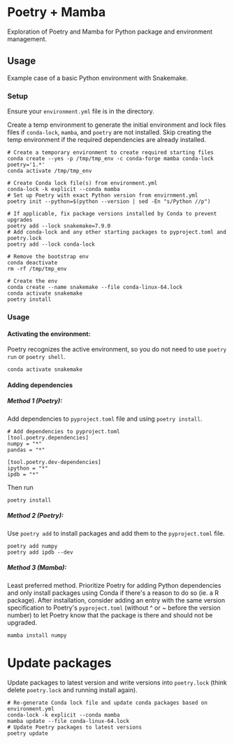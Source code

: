 # Poetry + Mamba
Exploration of Poetry and Mamba for Python package and environment management.

## Usage
Example case of a basic Python environment with Snakemake.

### Setup
Ensure your `environment.yml` file is in the directory.

Create a temp environment to generate the initial environment and lock files files if `conda-lock`, `mamba`, and `poetry` are not installed. 
Skip creating the temp environment if the required dependencies are already installed.

    # Create a temporary environment to create required starting files
    conda create --yes -p /tmp/tmp_env -c conda-forge mamba conda-lock poetry='1.*'
    conda activate /tmp/tmp_env

    # Create Conda lock file(s) from environment.yml
    conda-lock -k explicit --conda mamba
    # Set up Poetry with exact Python version from envirnment.yml
    poetry init --python=$(python --version | sed -En "s/Python //p")

    # If applicable, fix package versions installed by Conda to prevent upgrades
    poetry add --lock snakemake=7.9.0
    # Add conda-lock and any other starting packages to pyproject.toml and poetry.lock
    poetry add --lock conda-lock

    # Remove the bootstrap env
    conda deactivate
    rm -rf /tmp/tmp_env

    # Create the env
    conda create --name snakemake --file conda-linux-64.lock
    conda activate snakemake
    poetry install

### Usage
#### Activating the environment:
Poetry recognizes the active environment, so you do not need to use `poetry run` or `poetry shell`.
    
    conda activate snakemake

#### Adding dependencies
##### Method 1 (Poetry):
Add dependencies to `pyproject.toml` file and using `poetry install`.

    # Add dependencies to pyproject.toml
    [tool.poetry.dependencies]
    numpy = "*"
    pandas = "*"

    [tool.poetry.dev-dependencies]
    ipython = "*"
    ipdb = "*"

Then run

    poetry install

##### Method 2 (Poetry):
Use `poetry add` to install packages and add them to the `pyproject.toml` file.

    poetry add numpy
    poetry add ipdb --dev


##### Method 3 (Mamba):
Least preferred method. Prioritize Poetry for adding Python dependencies and only install packages using Conda if there's a reason to do so (ie. a R package). After installation, consider adding an entry with the same version specification to Poetry's `pyproject.toml` (without ^ or ~ before the version number) to let Poetry know that the package is there and should not be upgraded.

    mamba install numpy


# Update packages
Update packages to latest version and write versions into `poetry.lock` (think delete `poetry.lock` and running install again).

    # Re-generate Conda lock file and update conda packages based on environment.yml
    conda-lock -k explicit --conda mamba
    mamba update --file conda-linux-64.lock
    # Update Poetry packages to latest versions
    poetry update


